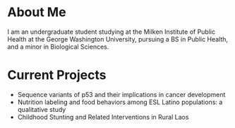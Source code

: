 # About Me
I am an undergraduate student studying at the Milken Institute of Public Health at the George Washington University, pursuing a BS in Public Health, and a minor in Biological Sciences. 

# Current Projects
* Sequence variants of p53 and their implications in cancer development 
* Nutrition labeling and food behaviors among ESL Latino populations: a qualitative study 
* Childhood Stunting and Related Interventions in Rural Laos 
